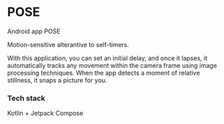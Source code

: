 # POSE
Android app POSE

Motion-sensitive alterantive to self-timers. 

With this application, you can set an initial delay, and once it lapses, it automatically tracks any movement within the camera frame using image processing techniques. When the app detects a moment of relative stillness, it snaps a picture for you. 

### Tech stack
Kotlin + Jetpack Compose
